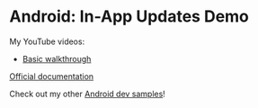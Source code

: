 # Android: In-App Updates Demo

My YouTube videos:
- [Basic walkthrough](https://www.youtube.com/watch?v=tzDHLqO2RHU)

[Official documentation](https://developer.android.com/guide/playcore/in-app-updates)

Check out my other [Android dev samples](https://github.com/MrBean355/youtube-android)!
